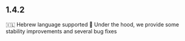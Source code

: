 ## 1.4.2
🇮🇱 Hebrew language supported
🐞 Under the hood, we provide some stability improvements and several bug fixes
